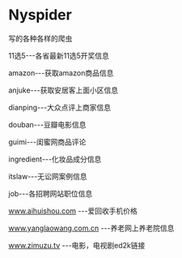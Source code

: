 # Nyspider
写的各种各样的爬虫

11选5---各省最新11选5开奖信息

amazon---获取amazon商品信息

anjuke---获取安居客上面小区信息

dianping---大众点评上商家信息

douban---豆瓣电影信息

guimi---闺蜜网商品评论

ingredient---化妆品成分信息

itslaw---无讼网案例信息

job---各招聘网站职位信息

www.aihuishou.com ---爱回收手机价格

www.yanglaowang.com.cn ---养老网上养老院信息

www.zimuzu.tv ---电影，电视剧ed2k链接

